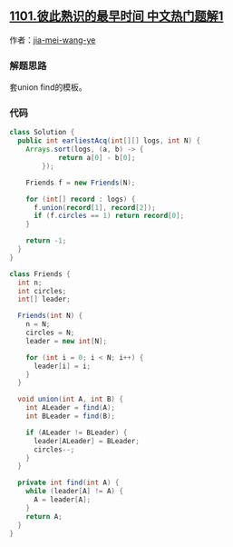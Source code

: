 ## [1101.彼此熟识的最早时间 中文热门题解1](https://leetcode.cn/problems/the-earliest-moment-when-everyone-become-friends/solutions/100000/union-find-bing-cha-ji-mo-ban-tao-yi-tao-java-by-j)

作者：[jia-mei-wang-ye](https://leetcode.cn/u/jia-mei-wang-ye)
### 解题思路
套union find的模板。

### 代码

```java
class Solution {
  public int earliestAcq(int[][] logs, int N) {
    Arrays.sort(logs, (a, b) -> {
			return a[0] - b[0];
		});

    Friends f = new Friends(N);

    for (int[] record : logs) {
      f.union(record[1], record[2]);
      if (f.circles == 1) return record[0];
    }

    return -1;
  }
}

class Friends {
  int n;
  int circles;
  int[] leader;

  Friends(int N) {
    n = N;
    circles = N;
    leader = new int[N];

    for (int i = 0; i < N; i++) {
      leader[i] = i;
    }
  }

  void union(int A, int B) {
    int ALeader = find(A);
    int BLeader = find(B);

    if (ALeader != BLeader) {
      leader[ALeader] = BLeader;
      circles--;
    }
  }

  private int find(int A) {
    while (leader[A] != A) {
      A = leader[A];
    }
    return A;
  }
}
```